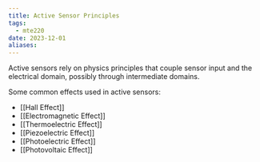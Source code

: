 ```yaml
---
title: Active Sensor Principles
tags:
  - mte220
date: 2023-12-01
aliases:
---
```

Active sensors rely on physics principles that couple sensor input and the electrical domain, possibly through intermediate domains.

Some common effects used in active sensors:
- [[Hall Effect]]
- [[Electromagnetic Effect]]
- [[Thermoelectric Effect]]
- [[Piezoelectric Effect]]
- [[Photoelectric Effect]]
- [[Photovoltaic Effect]]